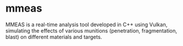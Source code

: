 # mmeas
MMEAS is a real-time analysis tool developed in C++ using Vulkan, simulating the effects of various munitions (penetration, fragmentation, blast) on different materials and targets.
